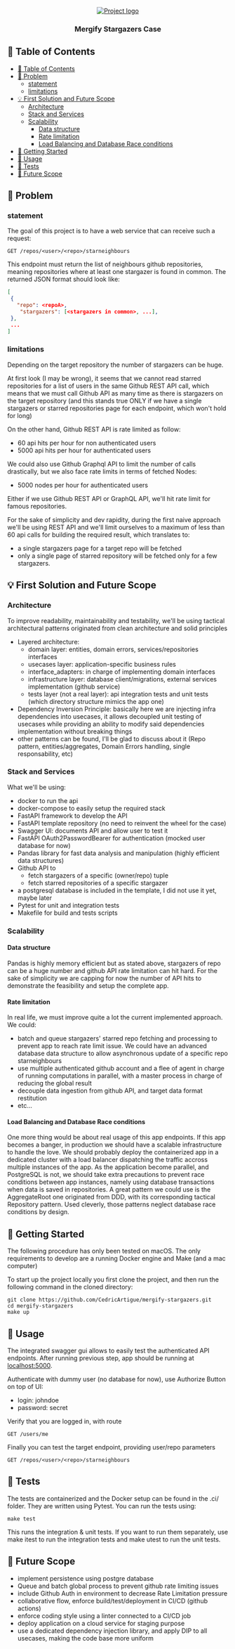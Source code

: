 <p align="center">
  <a href="" rel="noopener">
 <img src="./logo.png" alt="Project logo"></a>
</p>
<h3 align="center">Mergify Stargazers Case</h3>

## 📝 Table of Contents

- [📝 Table of Contents](#-table-of-contents)
- [🧐 Problem ](#-problem-)
  - [statement](#statement)
  - [limitations](#limitations)
- [💡 First Solution and Future Scope](#-first-solution-and-future-scope)
  - [Architecture](#architecture)
  - [Stack and Services](#stack-and-services)
  - [Scalability](#scalability)
    - [Data structure](#data-structure)
    - [Rate limitation](#rate-limitation)
    - [Load Balancing and Database Race conditions](#load-balancing-and-database-race-conditions)
- [🏁 Getting Started ](#-getting-started-)
- [🎈 Usage ](#-usage-)
- [🏁 Tests ](#-tests-)
- [🚀 Future Scope ](#-future-scope-)

## 🧐 Problem <a name = "problem_statement"></a>
### statement
The goal of this project is to have a web service that can receive such a request:
```
GET /repos/<user>/<repo>/starneighbours
```
This endpoint must return the list of neighbours github repositories, meaning repositories where at least one stargazer is found in common.
The returned JSON format should look like:
```json
[
 {
   "repo": <repoA>,
    "stargazers": [<stargazers in common>, ...],
 },
 ...
]
```

### limitations
Depending on the target repository the number of stargazers can be huge. 

At first look (I may be wrong), it seems that we cannot read starred repositories for a list of users in the same Github REST API call, which means that we must call Github API as many time as there is stargazers on the target repository (and this stands true ONLY if we have a single stargazers or starred repositories page for each endpoint, which won't hold for long)

On the other hand, Github REST API is rate limited as follow:
- 60 api hits per hour for non authenticated users
- 5000 api hits per hour for authenticated users

We could also use Github Graphql API to limit the number of calls drastically, but we also face rate limits in terms of fetched Nodes:
- 5000 nodes per hour for authenticated users

Either if we use Github REST API or GraphQL API, we'll hit rate limit for famous repositories.

For the sake of simplicity and dev rapidity, during the first naive approach we'll be using REST API and we'll limit ourselves to a maximum of less than 60 api calls for building the required result, which translates to:
- a single stargazers page for a target repo will be fetched
- only a single page of starred repository will be fetched only for a few stargazers.

## 💡 First Solution and Future Scope<a name = "solution"></a>
### Architecture

To improve readability, maintainability and testability, we'll be using tactical architectural patterns originated from clean architecture and solid principles
- Layered architecture:
  - domain layer: entities, domain errors, services/repositories interfaces
  - usecases layer: application-specific business rules
  - interface_adapters: in charge of implementing domain interfaces
  - infrastructure layer: database client/migrations, external services implementation (github service)
  - tests layer (not a real layer): api integration tests and unit tests (which directory structure mimics the app one) 
- Dependency Inversion Principle: basically here we are injecting infra dependencies into usecases, it allows decoupled unit testing of usecases while providing an ability to modify said dependencies implementation without breaking things 
- other patterns can be found, I'll be glad to discuss about it (Repo pattern, entities/aggregates, Domain Errors handling, single responsability, etc)

### Stack and Services
What we'll be using:
- docker to run the api
- docker-compose to easily setup the required stack
- FastAPI framework to develop the API
- FastAPI template repository (no need to reinvent the wheel for the case)
- Swagger UI: documents API and allow user to test it 
- FastAPI OAuth2PasswordBearer for authentication (mocked user database for now)
- Pandas library for fast data analysis and manipulation (highly efficient data structures)
- Github API to
  - fetch stargazers of a specific (owner/repo) tuple 
  - fetch starred repositories of a specific stargazer
- a postgresql database is included in the template, I did not use it yet, maybe later
- Pytest for unit and integration tests
- Makefile for build and tests scripts

### Scalability
#### Data structure
Pandas is highly memory efficient but as stated above, stargazers of repo can be a huge number and github API rate limitation can hit hard. For the sake of simplicity we are capping for now the number of API hits to demonstrate the feasibility and setup the complete app. 

#### Rate limitation
In real life, we must improve quite a lot the current implemented approach. We could:
- batch and queue stargazers' starred repo fetching and processing to prevent app to reach rate limit issue. We could have an advanced database data structure to allow asynchronous update of a specific repo starneighbours
- use multiple authenticated github account and a flee of agent in charge of running computations in parallel, with a master process in charge of reducing the global result
- decouple data ingestion from github API, and target data format restitution
- etc...

#### Load Balancing and Database Race conditions
One more thing would be about real usage of this app endpoints. If this app becomes a banger, in production we should have a scalable infrastructure to handle the love.
We should probably deploy the containerized app in a dedicated cluster with a load balancer dispatching the traffic accross multiple instances of the app.
As the application become parallel, and PostgreSQL is not, we should take extra precautions to prevent race conditions between app instances, namely using database transactions when data is saved in repositories. A great pattern we could use is the AggregateRoot one originated from DDD, with its corresponding tactical Repository pattern.
Used cleverly, those patterns neglect database race conditions by design.

## 🏁 Getting Started <a name = "getting_started"></a>

The following procedure has only been tested on macOS.
The only requirements to develop are a running Docker engine and Make (and a mac computer)

To start up the project locally you first clone the project, and then run the following command in the cloned directory:

```shell
git clone https://github.com/CedricArtigue/mergify-stargazers.git
cd mergify-stargazers
make up
```

## 🎈 Usage <a name="usage"></a>

The integrated swagger gui allows to easily test the authenticated API endpoints. After running previous step, app should be running at [localhost:5000](http://localhost:5000).

Authenticate with dummy user (no database for now), use Authorize Button on top of UI:
- login: johndoe
- password: secret 

Verify that you are logged in, with route
```
GET /users/me
```

Finally you can test the target endpoint, providing user/repo parameters
```
GET /repos/<user>/<repo>/starneighbours
```


## 🏁 Tests <a name = "tests"></a>

The tests are containerized and the Docker setup can be found in the .ci/ folder. They are written using Pytest. You can run the tests using:

```shell
make test
```

This runs the integration & unit tests. If you want to run them separately, use make itest to run the integration tests and make utest to run the unit tests.

## 🚀 Future Scope <a name = "future_scope"></a>
- implement persistence using postgre database
- Queue and batch global process to prevent github rate limiting issues
- include Github Auth in environment to decrease Rate Limitation pressure
- collaborative flow, enforce build/test/deployment in CI/CD (github actions)
- enforce coding style using a linter connected to a CI/CD job
- deploy application on a cloud service for staging purpose
- use a dedicated dependency injection library, and apply DIP to all usecases, making the code base more uniform